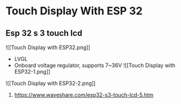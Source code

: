 # Touch Display With ESP 32 

## Esp 32 s 3 touch lcd
![[Touch Display with ESP32.png]]

- LVGL
- Onboard voltage regulator, supports 7~36V
![[Touch Display with ESP32-1.png]]

![[Touch Display with ESP32-2.png]]


1. https://www.waveshare.com/esp32-s3-touch-lcd-5.htm
